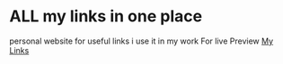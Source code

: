 # ALL my links in one place
personal website for useful links i use it in my work
For live Preview [My Links](https://majd-eddine-ben-tahar.github.io/benefit-links__all-in-one/)
